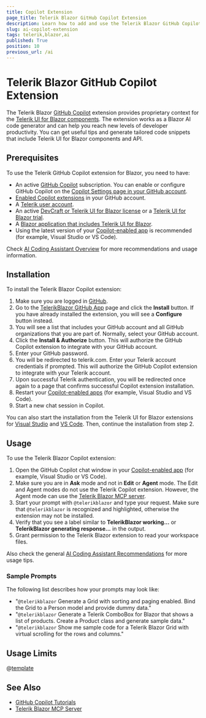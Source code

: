 ```yaml
---
title: Copilot Extension
page_title: Telerik Blazor GitHub Copilot Extension
description: Learn how to add and use the Telerik Blazor GitHub Copilot extension as a Blazor AI coding assistant and code generator for better developer productivity. The Telerik Blazor GitHub Copilot extension provides proprietary context about Telerik UI for Blazor to AI-powered software.
slug: ai-copilot-extension
tags: telerik,blazor,ai
published: True
position: 10
previous_url: /ai
---
```


# Telerik Blazor GitHub Copilot Extension

The Telerik Blazor [GitHub Copilot](https://github.com/features/copilot) extension provides proprietary context for the [Telerik UI for Blazor components](https://www.telerik.com/blazor-ui). The extension works as a Blazor AI code generator and can help you reach new levels of developer productivity. You can get useful tips and generate tailored code snippets that include Telerik UI for Blazor components and API.

## Prerequisites

To use the Telerik GitHub Copilot extension for Blazor, you need to have:

* An active [GitHub Copilot](https://github.com/features/copilot) subscription. You can enable or configure GitHub Copilot on the [Copilot Settings page in your GitHub account](https://github.com/settings/copilot).
* [Enabled Copilot extensions](https://github.com/settings/copilot/features) in your GitHub account.
* A [Telerik user account](https://www.telerik.com/account/).
* An active [DevCraft or Telerik UI for Blazor license](https://www.telerik.com/purchase/blazor-ui) or a [Telerik UI for Blazor trial](https://www.telerik.com/blazor-ui).
* A [Blazor application that includes Telerik UI for Blazor](slug:blazor-overview#getting-started).
* Using the latest version of your [Copilot-enabled app](https://docs.github.com/en/copilot/building-copilot-extensions/about-building-copilot-extensions#supported-clients-and-ides) is recommended (for example, Visual Studio or VS Code).

Check [AI Coding Assistant Overview](slug:ai-overview) for more recommendations and usage information.

## Installation

To install the Telerik Blazor Copilot extension:

1. Make sure you are logged in [GitHub](https://github.com).
1. Go to the [TelerikBlazor GitHub App](https://github.com/apps/telerikblazor) page and click the **Install** button. If you have already installed the extension, you will see a **Configure** button instead.
1. You will see a list that includes your GitHub account and all GitHub organizations that you are part of. Normally, select your GitHub account.
1. Click the **Install &amp; Authorize** button. This will authorize the GitHub Copilot extension to integrate with your GitHub account.
1. Enter your GitHub password.
1. You will be redirected to telerik.com. Enter your Telerik account credentials if prompted. This will authorize the GitHub Copilot extension to integrate with your Telerik account.
1. Upon successful Telerik authentication, you will be redirected once again to a page that confirms successful Copilot extension installation.
1. Restart your [Copilot-enabled apps](https://docs.github.com/en/copilot/building-copilot-extensions/about-building-copilot-extensions#supported-clients-and-ides) (for example, Visual Studio and VS Code).
1. Start a new chat session in Copilot.

You can also start the installation from the Telerik UI for Blazor extensions for [Visual Studio](slug:getting-started-vs-integration-ai-configuration#install-telerik-blazor-copilot-extension) and [VS Code](slug:getting-started-vs-code-integration-ai-configuration). Then, continue the installation from step 2.

## Usage

To use the Telerik Blazor Copilot extension:

1. Open the GitHub Copilot chat window in your [Copilot-enabled app](https://docs.github.com/en/copilot/building-copilot-extensions/about-building-copilot-extensions#supported-clients-and-ides) (for example, Visual Studio or VS Code).
1. Make sure you are in **Ask** mode and not in **Edit** or **Agent** mode. The Edit and Agent modes do not use the Telerik Copilot extension. However, the Agent mode can use the [Telerik Blazor MCP server](slug:ai-mcp-server).
1. Start your prompt with `@telerikblazor` and type your request. Make sure that `@telerikblazor` is recognized and highlighted, otherwise the extension may not be installed.
1. Verify that you see a label similar to **TelerikBlazor working...** or **TelerikBlazor generating response...** in the output.
1. Grant permission to the Telerik Blazor extension to read your workspace files.

Also check the general [AI Coding Assistant Recommendations](slug:ai-overview#recommendations) for more usage tips.

### Sample Prompts

The following list describes how your prompts may look like:

* &quot;`@telerikblazor` Generate a Grid with sorting and paging enabled. Bind the Grid to a Person model and provide dummy data.&quot;
* &quot;`@telerikblazor` Generate a Telerik ComboBox for Blazor that shows a list of products. Create a Product class and generate sample data.&quot;
* &quot;`@telerikblazor` Show me sample code for a Telerik Blazor Grid with virtual scrolling for the rows and columns.&quot;

## Usage Limits

@[template](/_contentTemplates/common/ai-coding-assistant.md#number-of-requests)

## See Also 

* [GitHub Copilot Tutorials](https://github.com/features/copilot/tutorials)
* [Telerik Blazor MCP Server](slug:ai-mcp-server)
